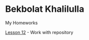 

# Bekbolat Khalilulla
My Homeworks

[Lesson 12](https://khalobeka.github.io/lesson_12/) - Work with repository
